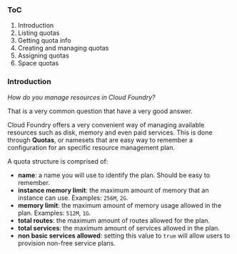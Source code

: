 ### ToC

1.	Introduction
2.	Listing quotas
3.	Getting quota info
4.	Creating and managing quotas
5.	Assigning quotas
6.	Space quotas

### Introduction

*How do you manage resources in Cloud Foundry?*

That is a very common question that have a very good answer.

Cloud Foundry offers a very convenient way of managing available resources such as disk, memory and even paid services. This is done through **Quotas**, or namesets that are easy way to remember a configuration for an specific resource management plan.

A quota structure is comprised of:

-	**name**: a name you will use to identify the plan. Should be easy to remember.
-	**instance memory limit**: the maximum amount of memory that an instance can use. Examples: `256M`, `2G`.
-	**memory limit**: the maximum amount of memory usage allowed in the plan. Examples: `512M`, `1G`.
-	**total routes**: the maximum amount of routes allowed for the plan.
-	**total services**: the maximum amount of services allowed in the plan.
-	**non basic services allowed**: setting this value to `true` will allow users to provision non-free service plans.
